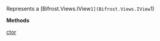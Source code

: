 Represents a [Bifrost.Views.IView`1](Bifrost.Views.IView`1)

**Methods**

[ctor](Bifrost.Views.View`1.ctor)
